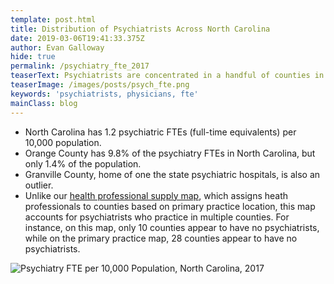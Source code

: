 ```yaml
---
template: post.html
title: Distribution of Psychiatrists Across North Carolina
date: 2019-03-06T19:41:33.375Z
author: Evan Galloway
hide: true
permalink: /psychiatry_fte_2017
teaserText: Psychiatrists are concentrated in a handful of counties in North Carolina.
teaserImage: /images/posts/psych_fte.png
keywords: 'psychiatrists, physicians, fte'
mainClass: blog
---
```

* North Carolina has 1.2 psychiatric FTEs (full-time equivalents) per 10,000 population.
* Orange County has 9.8% of the psychiatry FTEs in North Carolina, but only 1.4% of the population.
* Granville County, home of one the state psychiatric hospitals, is also an outlier.
* Unlike our [health professional supply map](https://nchealthworkforce.unc.edu/supply/), which assigns heath professionals to counties based on primary practice location, this map accounts for psychiatrists who practice in multiple counties. For instance, on this map, only 10 counties appear to have no psychiatrists, while on the primary practice map, 28 counties appear to have no psychiatrists.

![Psychiatry FTE per 10,000 Population, North Carolina, 2017](/images/posts/psych_fte.png)
